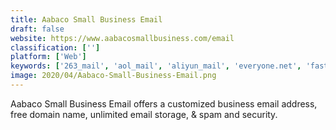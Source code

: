 ```yaml
---
title: Aabaco Small Business Email
draft: false 
website: https://www.aabacosmallbusiness.com/email
classification: ['']
platform: ['Web']
keywords: ['263_mail', 'aol_mail', 'aliyun_mail', 'everyone.net', 'fastmail', 'gmx', 'hosteam', 'logix_cloud_email', 'mailinator', 'netwin_surgemail', 'postbox', 'protonmail', 'qq_mail', 'remember_the_milk', 'soverin', 'yandex.mail', 'zoho_mail', 'zmailcloud']
image: 2020/04/Aabaco-Small-Business-Email.png
---
```

Aabaco Small Business Email offers a customized business email address, free domain name, unlimited email storage, & spam and security.